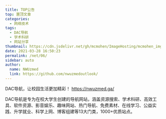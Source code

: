 ```yaml
---
title: TOP公告
top: 置顶文章
categories: 
  - 网络技术
tags: 
  - DAC导航
  - 学术科研
  - 网站分享
thumbnail: https://cdn.jsdelivr.net/gh/mcmohen/ImageHosting/mcmohen_img喇叭2.jpg
date: 2021-03-28 16:50:23
permalink: /net/06/
sidebar: auto
author: 
  name: NWUzmed
  link: https://github.com/nwuzmedoutlook/
---
```

<!-- ![](https://i.loli.net/2021/02/28/eu3XvEdHaKoqwpG.jpg)
 -->
DAC导航，让校园生活更加精彩！
https://nwuzmed.ga/

DAC导航是专为在校大学生创建的导航网站，涵盖资源搜索、学术科研、高效工具、软件资源、影音娱乐、趣味网站、热门导航、免费素材、在线学习、公益实践、升学就业、科学上网、博客组建等13大门类，1000+优质站点。

